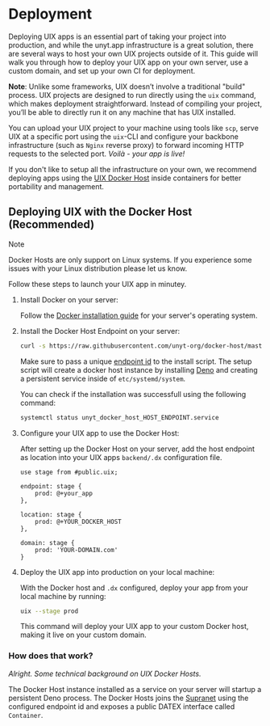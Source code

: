 # Deployment

Deploying UIX apps is an essential part of taking your project into production, and while the unyt.app infrastructure is a great solution, there are several ways to host your own UIX projects outside of it. This guide will walk you through how to deploy your UIX app on your own server, use a custom domain, and set up your own CI for deployment.

**Note**:
Unlike some frameworks, UIX doesn’t involve a traditional "build" process. UIX projects are designed to run directly using the `uix` command, which makes deployment straightforward. Instead of compiling your project, you’ll be able to directly run it on any machine that has UIX installed.

You can upload your UIX project to your machine using tools like `scp`, serve UIX at a specific port using the `uix`-CLI and configure your backbone infrastructure (such as `Nginx` reverse proxy) to forward incoming HTTP requests to the selected port. *Voilà - your app is live!*

If you don't like to setup all the infrastructure on your own, we recommend deploying apps using the [UIX Docker Host](https://github.com/unyt-org/docker-host) inside containers for better portability and management.

## Deploying UIX with the Docker Host (Recommended)
> [!NOTE]
> Docker Hosts are only support on Linux systems.
> If you experience some issues with your Linux distribution please let us know.

Follow these steps to launch your UIX app in minutey.

1. Install Docker on your server:
	
	Follow the [Docker installation guide](https://docs.docker.com/get-started/get-docker/) for your server's operating system.
2. Install the Docker Host Endpoint on your server:

	```bash
	curl -s https://raw.githubusercontent.com/unyt-org/docker-host/master/setup.sh | bash -s @+YOUR_DOCKER_HOST
	```
	Make sure to pass a unique [endpoint id]() to the install script. The setup script will create a docker host instance by installing [Deno](https://github.com/denoland/deno) and creating a persistent service inside of `etc/systemd/system`.

	You can check if the installation was successfull using the following command: 
	```bash
	systemctl status unyt_docker_host_HOST_ENDPOINT.service
	```
3. Configure your UIX app to use the Docker Host:

	After setting up the Docker Host on your server, add the host endpoint as location into your UIX apps `backend/.dx` configuration file.

	```datex title="backend/.dx"
	use stage from #public.uix;

	endpoint: stage {
		prod: @+your_app
	},

	location: stage {
		prod: @+YOUR_DOCKER_HOST
	},

	domain: stage {
		prod: 'YOUR-DOMAIN.com'
	}
	```
4. Deploy the UIX app into production on your local machine:

	With the Docker host and `.dx` configured, deploy your app from your local machine by running:
	```bash
	uix --stage prod
	```

	This command will deploy your UIX app to your custom Docker host, making it live on your custom domain.


### How does that work?
*Alright. Some technical background on UIX Docker Hosts.*

The Docker Host instance installed as a service on your server will startup a persistent Deno process. The Docker Hosts joins the [Supranet](https://unyt.org/supranet) using the configured endpoint id and exposes a public DATEX interface called `Container`.